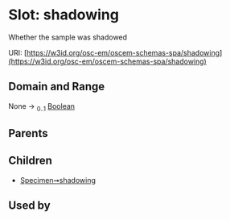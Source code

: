
# Slot: shadowing

Whether the sample was shadowed

URI: [https://w3id.org/osc-em/oscem-schemas-spa/shadowing](https://w3id.org/osc-em/oscem-schemas-spa/shadowing)


## Domain and Range

None &#8594;  <sub>0..1</sub> [Boolean](types/Boolean.md)

## Parents


## Children

 *  [Specimen➞shadowing](Specimen_shadowing.md)

## Used by

